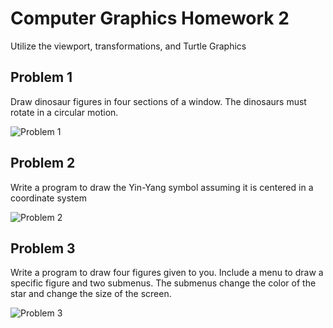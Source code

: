 # Computer Graphics Homework 2
Utilize the viewport, transformations, and Turtle Graphics

## Problem 1
Draw dinosaur figures in four sections of a window. The dinosaurs must rotate in a circular motion. 

![Problem 1](/Images/HW1P1.PNG)

## Problem 2
Write a program to draw the Yin-Yang symbol assuming it is centered in a coordinate system

![Problem 2](/Images/HW1P2.PNG)

## Problem 3
Write a program to draw four figures given to you. Include a menu to draw a specific figure and two submenus. The submenus change the color of the star and change the size of the screen.

![Problem 3](/Images/HW1P3_1.PNG)

